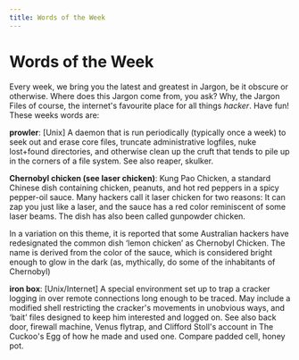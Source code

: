 ```yaml
---
title: Words of the Week
---
```


Words of the Week
=================

Every week, we bring you the latest and greatest in Jargon, be it obscure or otherwise. Where does this Jargon come from, you ask? Why, the Jargon Files of course, the internet's favourite place for all things *hacker*. Have fun! These weeks words are:


**prowler**: [Unix] A daemon that is run periodically (typically once a week) to seek out and erase core files, truncate administrative logfiles, nuke lost+found directories, and otherwise clean up the cruft that tends to pile up in the corners of a file system. See also reaper, skulker.

**Chernobyl chicken (see laser chicken)**:  Kung Pao Chicken, a standard Chinese dish containing chicken, peanuts, and hot red peppers in a spicy pepper-oil sauce. Many hackers call it laser chicken for two reasons: It can zap you just like a laser, and the sauce has a red color reminiscent of some laser beams. The dish has also been called gunpowder chicken.

In a variation on this theme, it is reported that some Australian hackers have redesignated the common dish ‘lemon chicken’ as Chernobyl Chicken. The name is derived from the color of the sauce, which is considered bright enough to glow in the dark (as, mythically, do some of the inhabitants of Chernobyl)


**iron box**: [Unix/Internet] A special environment set up to trap a cracker logging in over remote connections long enough to be traced. May include a modified shell restricting the cracker's movements in unobvious ways, and ‘bait’ files designed to keep him interested and logged on. See also back door, firewall machine, Venus flytrap, and Clifford Stoll's account in The Cuckoo's Egg of how he made and used one. Compare padded cell, honey pot.

